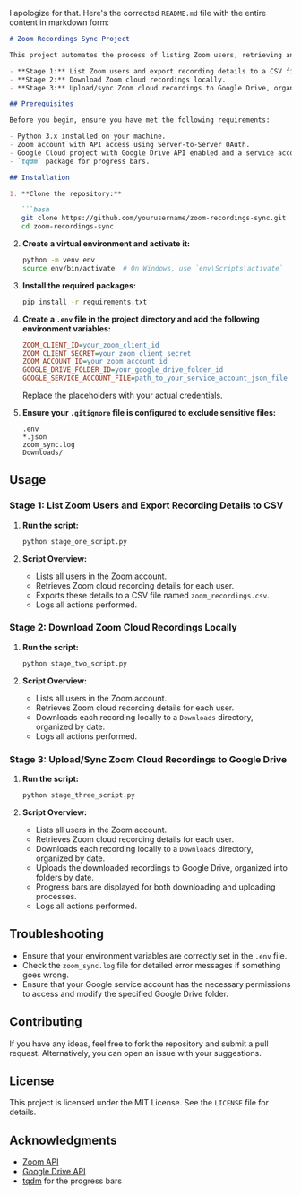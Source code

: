 I apologize for that. Here's the corrected `README.md` file with the entire content in markdown form:

```markdown
# Zoom Recordings Sync Project

This project automates the process of listing Zoom users, retrieving and handling Zoom cloud recordings, and finally syncing these recordings to Google Drive. The project is divided into three stages:

- **Stage 1:** List Zoom users and export recording details to a CSV file.
- **Stage 2:** Download Zoom cloud recordings locally.
- **Stage 3:** Upload/sync Zoom cloud recordings to Google Drive, organized into folders by date.

## Prerequisites

Before you begin, ensure you have met the following requirements:

- Python 3.x installed on your machine.
- Zoom account with API access using Server-to-Server OAuth.
- Google Cloud project with Google Drive API enabled and a service account with the necessary permissions.
- `tqdm` package for progress bars.

## Installation

1. **Clone the repository:**

   ```bash
   git clone https://github.com/yourusername/zoom-recordings-sync.git
   cd zoom-recordings-sync
   ```

2. **Create a virtual environment and activate it:**

   ```bash
   python -m venv env
   source env/bin/activate  # On Windows, use `env\Scripts\activate`
   ```

3. **Install the required packages:**

   ```bash
   pip install -r requirements.txt
   ```

4. **Create a `.env` file in the project directory and add the following environment variables:**

   ```ini
   ZOOM_CLIENT_ID=your_zoom_client_id
   ZOOM_CLIENT_SECRET=your_zoom_client_secret
   ZOOM_ACCOUNT_ID=your_zoom_account_id
   GOOGLE_DRIVE_FOLDER_ID=your_google_drive_folder_id
   GOOGLE_SERVICE_ACCOUNT_FILE=path_to_your_service_account_json_file
   ```

   Replace the placeholders with your actual credentials.

5. **Ensure your `.gitignore` file is configured to exclude sensitive files:**

   ```plaintext
   .env
   *.json
   zoom_sync.log
   Downloads/
   ```

## Usage

### Stage 1: List Zoom Users and Export Recording Details to CSV

1. **Run the script:**

   ```bash
   python stage_one_script.py
   ```

2. **Script Overview:**
   - Lists all users in the Zoom account.
   - Retrieves Zoom cloud recording details for each user.
   - Exports these details to a CSV file named `zoom_recordings.csv`.
   - Logs all actions performed.

### Stage 2: Download Zoom Cloud Recordings Locally

1. **Run the script:**

   ```bash
   python stage_two_script.py
   ```

2. **Script Overview:**
   - Lists all users in the Zoom account.
   - Retrieves Zoom cloud recording details for each user.
   - Downloads each recording locally to a `Downloads` directory, organized by date.
   - Logs all actions performed.

### Stage 3: Upload/Sync Zoom Cloud Recordings to Google Drive

1. **Run the script:**

   ```bash
   python stage_three_script.py
   ```

2. **Script Overview:**
   - Lists all users in the Zoom account.
   - Retrieves Zoom cloud recording details for each user.
   - Downloads each recording locally to a `Downloads` directory, organized by date.
   - Uploads the downloaded recordings to Google Drive, organized into folders by date.
   - Progress bars are displayed for both downloading and uploading processes.
   - Logs all actions performed.

## Troubleshooting

- Ensure that your environment variables are correctly set in the `.env` file.
- Check the `zoom_sync.log` file for detailed error messages if something goes wrong.
- Ensure that your Google service account has the necessary permissions to access and modify the specified Google Drive folder.

## Contributing

If you have any ideas, feel free to fork the repository and submit a pull request. Alternatively, you can open an issue with your suggestions.

## License

This project is licensed under the MIT License. See the `LICENSE` file for details.

## Acknowledgments

- [Zoom API](https://marketplace.zoom.us/docs/api-reference/zoom-api/)
- [Google Drive API](https://developers.google.com/drive/api/v3/about-sdk)
- [tqdm](https://github.com/tqdm/tqdm) for the progress bars
```